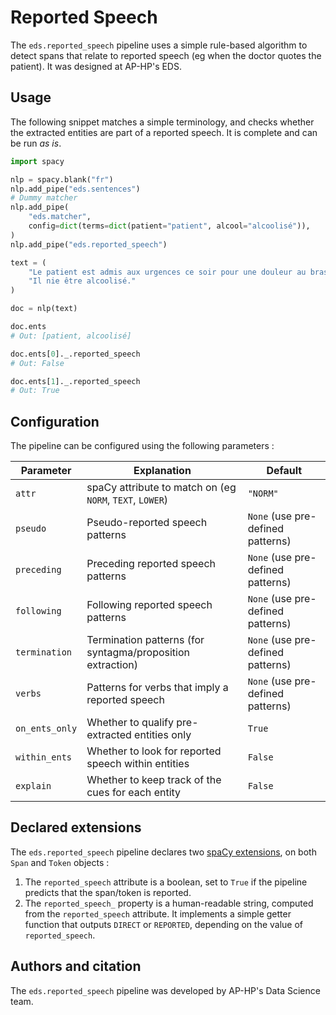 # Reported Speech

The `eds.reported_speech` pipeline uses a simple rule-based algorithm to detect spans that relate to reported speech (eg when the doctor quotes the patient).
It was designed at AP-HP's EDS.

## Usage

The following snippet matches a simple terminology, and checks whether the extracted entities are part of a reported speech. It is complete and can be run _as is_.

```python
import spacy

nlp = spacy.blank("fr")
nlp.add_pipe("eds.sentences")
# Dummy matcher
nlp.add_pipe(
    "eds.matcher",
    config=dict(terms=dict(patient="patient", alcool="alcoolisé")),
)
nlp.add_pipe("eds.reported_speech")

text = (
    "Le patient est admis aux urgences ce soir pour une douleur au bras. "
    "Il nie être alcoolisé."
)

doc = nlp(text)

doc.ents
# Out: [patient, alcoolisé]

doc.ents[0]._.reported_speech
# Out: False

doc.ents[1]._.reported_speech
# Out: True
```

## Configuration

The pipeline can be configured using the following parameters :

| Parameter      | Explanation                                                 | Default                           |
| -------------- | ----------------------------------------------------------- | --------------------------------- |
| `attr`         | spaCy attribute to match on (eg `NORM`, `TEXT`, `LOWER`)    | `"NORM"`                          |
| `pseudo`       | Pseudo-reported speech patterns                             | `None` (use pre-defined patterns) |
| `preceding`    | Preceding reported speech patterns                          | `None` (use pre-defined patterns) |
| `following`    | Following reported speech patterns                          | `None` (use pre-defined patterns) |
| `termination`  | Termination patterns (for syntagma/proposition extraction)  | `None` (use pre-defined patterns) |
| `verbs`        | Patterns for verbs that imply a reported speech             | `None` (use pre-defined patterns) |
| `on_ents_only` | Whether to qualify pre-extracted entities only              | `True`                            |
| `within_ents`  | Whether to look for reported speech within entities         | `False`                           |
| `explain`      | Whether to keep track of the cues for each entity           | `False`                           |

## Declared extensions

The `eds.reported_speech` pipeline declares two [spaCy extensions](https://spacy.io/usage/processing-pipelines#custom-components-attributes), on both `Span` and `Token` objects :

1. The `reported_speech` attribute is a boolean, set to `True` if the pipeline predicts that the span/token is reported.
2. The `reported_speech_` property is a human-readable string, computed from the `reported_speech` attribute. It implements a simple getter function that outputs `DIRECT` or `REPORTED`, depending on the value of `reported_speech`.

## Authors and citation

The `eds.reported_speech` pipeline was developed by AP-HP's Data Science team.
